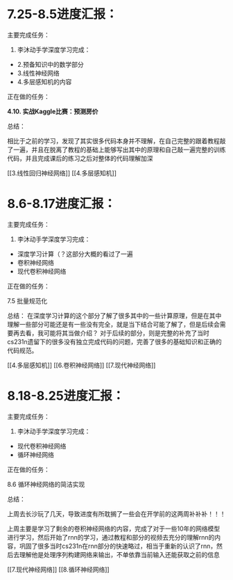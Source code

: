 # 7.25-8.5进度汇报：

主要完成任务：

1. 李沐动手学深度学习完成：

- 2.预备知识中的数学部分
- 3.线性神经网络
- 4.多层感知机的内容

正在做的任务：

**4.10. 实战Kaggle比赛：预测房价**

总结：

相比于之前的学习，发现了其实很多代码本身并不理解，在自己完整的跟着教程敲了一遍，并且在脱离了教程的基础上能够写出其中的原理和自己敲一遍完整的训练代码，并且完成课后的练习之后对整体的代码理解加深

[[3.线性回归神经网络]]
[[4.多层感知机]]
# 8.6-8.17进度汇报：

主要完成任务：

1. 李沐动手学深度学习完成：

- 深度学习计算（？这部分大概的看过了一遍
- 卷积神经网络
- 现代卷积神经网络

正在做的任务：

7.5 批量规范化

总结：
在深度学习计算的这个部分了解了很多其中的一些计算原理，但是在其中理解一些部分可能还是有一些没有完全，就是当下结合可能了解了，但是后续会需要再去看，我可能将其当做介绍？ 对于后续的部分，则是完整的补充了当时cs231n遗留下的很多没有独立完成代码的问题，完善了很多的基础知识和正确的代码规范。

[[4.多层感知机]]
[[6.卷积神经网络]]
[[7.现代神经网络]]


# 8.18-8.25进度汇报：

主要完成任务：

1. 李沐动手学深度学习完成：

- 现代卷积神经网络
- 循环神经网络

正在做的任务：

8.6 循环神经网络的简洁实现

总结：

上周去长沙玩了几天，导致进度有所耽搁了一些会在开学前的这两周补补补！！！

上周主要是学习了剩余的卷积神经网络的内容，完成了对于一些10年的网络模型进行学习，然后开始了rnn的学习，通过教程和部分的视频去充分的理解rnn的内容，巩固了很多当时cs231n在rnn部分的快速略过，相当于重新的认识了rnn，然后去理解他是处理序列构建网络来输出，不单依靠当前输入还能获取之前的信息

[[7.现代神经网络]]
[[8.循环神经网络]]